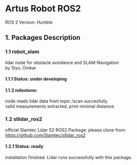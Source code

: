# Artus Robot ROS2
ROS 2 Version: Humble
## 1. Packages Description
### 1.1 robot_slam
lidar node for obstacle avoidance and SLAM-Navigation  
by Siyu, Omkar
#### 1.1.1 Status: under developing
#### 1.1.2 milestone: 
node reads lidar data from topic /scan succesfully.  
valid measurements extracted, print minimal distance.  

### 1.2 sllidar_ros2
official Slamtec Lidar S2 ROS2 Package:
please clone from:
https://github.com/Slamtec/sllidar_ros2
#### 1.2.1 Status: ready
installation finished. Lidar runs successfully with this package.  

